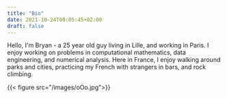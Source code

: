 ```yaml
---
title: "Bio"
date: 2021-10-24T00:05:45+02:00
draft: false
---
```


Hello, I'm Bryan - a 25 year old guy living in Lille, and working in Paris.  I enjoy working on
problems in computational mathematics, data engineering, and numerical analysis.  Here in
France, I enjoy walking around parks and cities, practicing my French with strangers in bars, and rock climbing.

{{< figure src="/images/oOo.jpg">}}
